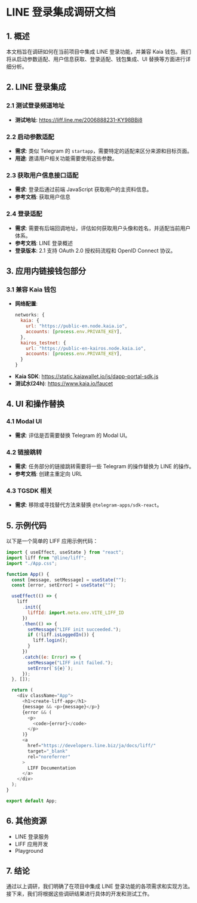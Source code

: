 # LINE 登录集成调研文档

## 1. 概述
本文档旨在调研如何在当前项目中集成 LINE 登录功能，并兼容 Kaia 钱包。我们将从启动参数适配、用户信息获取、登录适配、钱包集成、UI 替换等方面进行详细分析。

## 2. LINE 登录集成

### 2.1 测试登录频道地址
- **测试地址**: https://liff.line.me/2006888231-KY98BBj8

### 2.2 启动参数适配
- **需求**: 类似 Telegram 的 `startapp`，需要特定的适配来区分来源和目标页面。
- **用途**: 邀请用户相关功能需要使用这些参数。

### 2.3 获取用户信息接口适配
- **需求**: 登录后通过前端 JavaScript 获取用户的主资料信息。
- **参考文档**: 获取用户信息

### 2.4 登录适配
- **需求**: 需要有后端回调地址，评估如何获取用户头像和姓名，并适配当前用户体系。
- **参考文档**: LINE 登录概述
- **登录版本**: 2.1 支持 OAuth 2.0 授权码流程和 OpenID Connect 协议。

## 3. 应用内链接钱包部分

### 3.1 兼容 Kaia 钱包
- **网络配置**:
  ```javascript
  networks: {
    kaia: {
      url: "https://public-en.node.kaia.io",
      accounts: [process.env.PRIVATE_KEY],
    },
    kairos_testnet: {
      url: "https://public-en-kairos.node.kaia.io",
      accounts: [process.env.PRIVATE_KEY],
    }
  }
  ```
- **Kaia SDK**: https://static.kaiawallet.io/js/dapp-portal-sdk.js
- **测试水(24h)**: https://www.kaia.io/faucet

## 4. UI 和操作替换

### 4.1 Modal UI
- **需求**: 评估是否需要替换 Telegram 的 Modal UI。

### 4.2 链接跳转
- **需求**: 任务部分的链接跳转需要将一些 Telegram 的操作替换为 LINE 的操作。
- **参考文档**: 创建主重定向 URL

### 4.3 TGSDK 相关
- **需求**: 移除或寻找替代方法来替换 `@telegram-apps/sdk-react`。

## 5. 示例代码

以下是一个简单的 LIFF 应用示例代码：

```javascript
import { useEffect, useState } from "react";
import liff from "@line/liff";
import "./App.css";

function App() {
  const [message, setMessage] = useState("");
  const [error, setError] = useState("");

  useEffect(() => {
    liff
      .init({
        liffId: import.meta.env.VITE_LIFF_ID
      })
      .then(() => {
        setMessage("LIFF init succeeded.");
        if (!liff.isLoggedIn()) {
          liff.login();
        }
      })
      .catch((e: Error) => {
        setMessage("LIFF init failed.");
        setError(`${e}`);
      });
  }, []);

  return (
    <div className="App">
      <h1>create-liff-app</h1>
      {message && <p>{message}</p>}
      {error && (
        <p>
          <code>{error}</code>
        </p>
      )}
      <a
        href="https://developers.line.biz/ja/docs/liff/"
        target="_blank"
        rel="noreferrer"
      >
        LIFF Documentation
      </a>
    </div>
  );
}

export default App;
```

## 6. 其他资源
- LINE 登录服务
- LIFF 应用开发
- Playground

## 7. 结论
通过以上调研，我们明确了在项目中集成 LINE 登录功能的各项需求和实现方法。接下来，我们将根据这些调研结果进行具体的开发和测试工作。